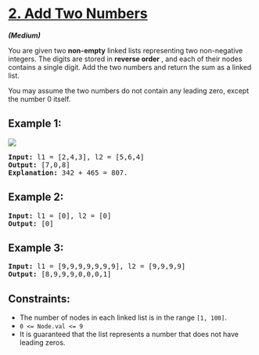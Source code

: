
# [2. Add Two Numbers](https://leetcode.com/problems/add-two-numbers/)

***(Medium)***

You are given two **non-empty** linked lists representing two non-negative integers. The digits are stored in  **reverse order** , and each of their nodes contains a single digit. Add the two numbers and return the sum as a linked list.

You may assume the two numbers do not contain any leading zero, except the number 0 itself.

## **Example 1:**

![](https://assets.leetcode.com/uploads/2020/10/02/addtwonumber1.jpg)

<pre><strong>Input:</strong> l1 = [2,4,3], l2 = [5,6,4]
<strong>Output:</strong> [7,0,8]
<strong>Explanation:</strong> 342 + 465 = 807.
</pre>

## **Example 2:**

<pre><strong>Input:</strong> l1 = [0], l2 = [0]
<strong>Output:</strong> [0]
</pre>

## **Example 3:**

<pre><strong>Input:</strong> l1 = [9,9,9,9,9,9,9], l2 = [9,9,9,9]
<strong>Output:</strong> [8,9,9,9,0,0,0,1]
</pre>

## **Constraints:**

* The number of nodes in each linked list is in the range `[1, 100]`.
* `0 <= Node.val <= 9`
* It is guaranteed that the list represents a number that does not have leading zeros.
